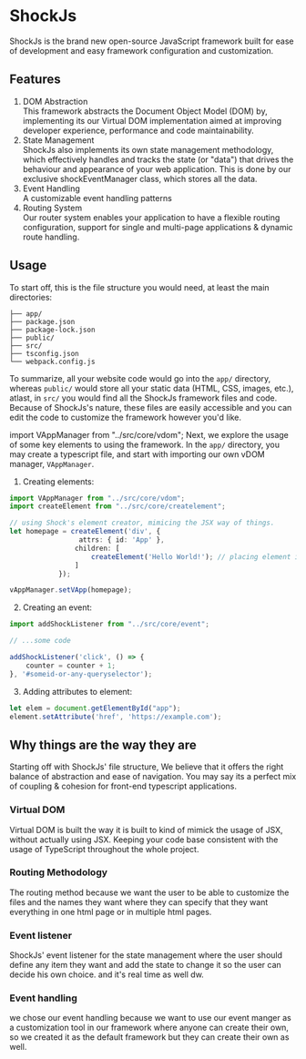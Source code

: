 # ShockJs
ShockJs is the brand new open-source JavaScript framework built for ease of development and easy framework configuration and customization.

## Features
1. DOM Abstraction <br>
This framework abstracts the Document Object Model (DOM) by, implementing its our Virtual DOM implementation aimed at improving developer experience, performance and code maintainability.
2. State Management <br>
ShockJs also implements its own state management methodology, which effectively handles and tracks the state (or "data") that drives the behaviour and appearance of your web application. This is done by our exclusive shockEventManager class, which stores all the data.
3. Event Handling <br>
A customizable event handling patterns
4. Routing System <br>
Our router system enables your application to have a flexible routing configuration, support for single and multi-page applications & dynamic route handling.

## Usage
To start off, this is the file structure you would need, at least the main directories:
```
├── app/
├── package.json
├── package-lock.json
├── public/
├── src/
├── tsconfig.json
└── webpack.config.js
```
To summarize, all your website code would go into the `app/` directory, whereas `public/` would store all your static data (HTML, CSS, images, etc.), atlast, in `src/` you would find all the ShockJs framework files and code. Because of ShockJs's nature, these files are easily accessible and you can edit the code to customize the framework however you'd like.

import VAppManager from "../src/core/vdom";
Next, we explore the usage of some key elements to using the framework. In the `app/` directory, you may create a typescript file, and start with importing our own vDOM manager, `VAppManager`.

1. Creating elements:
```ts
import VAppManager from "../src/core/vdom";
import createElement from "../src/core/createlement";

// using Shock's element creator, mimicing the JSX way of things. 
let homepage = createElement('div', {
                 attrs: { id: 'App' },
                children: [
                    createElement('Hello World!'); // placing element inside children for nested elements
                ]
            });

vAppManager.setVApp(homepage);
```

2. Creating an event:
```typescript
import addShockListener from "../src/core/event";

// ...some code

addShockListener('click', () => {
    counter = counter + 1;
}, '#someid-or-any-queryselector');

```

3. Adding attributes to element:
```ts
let elem = document.getElementById("app");
element.setAttribute('href', 'https://example.com');
```

## Why things are the way they are
Starting off with ShockJs' file structure, We believe that it offers the right balance of abstraction and ease of navigation. You may say its a perfect mix of coupling & cohesion for front-end typescript applications.

### Virtual DOM
Virtual DOM is built the way it is built to kind of mimick the usage of JSX, without actually using JSX. Keeping your code base consistent with the usage of TypeScript throughout the whole project.

### Routing Methodology
The routing method because we want the user to be able to customize the files and the names they want  where they can specify that they want everything in one html page or in multiple html pages.

### Event listener
ShockJs' event listener for the state management where the user should define any item they want and add the state to change it so the user can decide his own choice. and it's real time as well dw.

### Event handling
we chose our event handling because we want to use our event manger as a customization tool in our framework where anyone can create their own, so we created it as the default framework but they can create their own as well.
